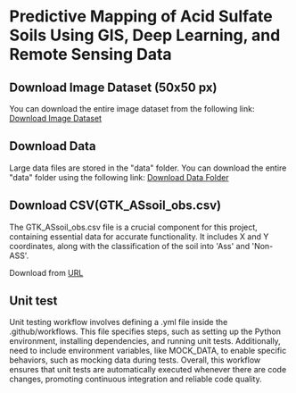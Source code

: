 # Predictive Mapping of Acid Sulfate Soils Using GIS, Deep Learning, and Remote Sensing Data

## Download Image Dataset (50x50 px)

You can download the entire image dataset from the following link:
[Download Image Dataset](https://arcadauas-my.sharepoint.com/:u:/g/personal/moctadem_arcada_fi/EWYW5GvX1u5PvreulFIz_pwB3nqP1_N7H6zDnXWewXKbUQ?e=jddSi8)

## Download Data

Large data files are stored in the "data" folder. You can download the entire "data" folder using the following link:
[Download Data Folder](https://arcadauas-my.sharepoint.com/:f:/g/personal/moctadem_arcada_fi/EjyYeXtlMMRKiTNeaX_-WlsBXiRamRrsIEAu3FYoSJ-gUg?e=WHyoPl)


## Download CSV(GTK_ASsoil_obs.csv)

The GTK_ASsoil_obs.csv file is a crucial component for this project, containing essential data for accurate functionality. It includes X and Y coordinates, along with the classification of the soil into 'Ass' and 'Non-ASS'.


Download from [URL](https://arcadauas-my.sharepoint.com/:x:/r/personal/moctadem_arcada_fi/Documents/GTK_ASsoil_obs.csv?d=w8b3b6b3ef1314eb999115efab9dc3892&csf=1&web=1&e=tPDKb5)



## Unit test 
Unit testing workflow involves defining a .yml file inside the .github/workflows. This file specifies steps, such as setting up the Python environment, installing dependencies, and running unit tests. Additionally, need to include environment variables, like MOCK_DATA, to enable specific behaviors, such as mocking data during tests. Overall, this workflow ensures that unit tests are automatically executed whenever there are code changes, promoting continuous integration and reliable code quality.





